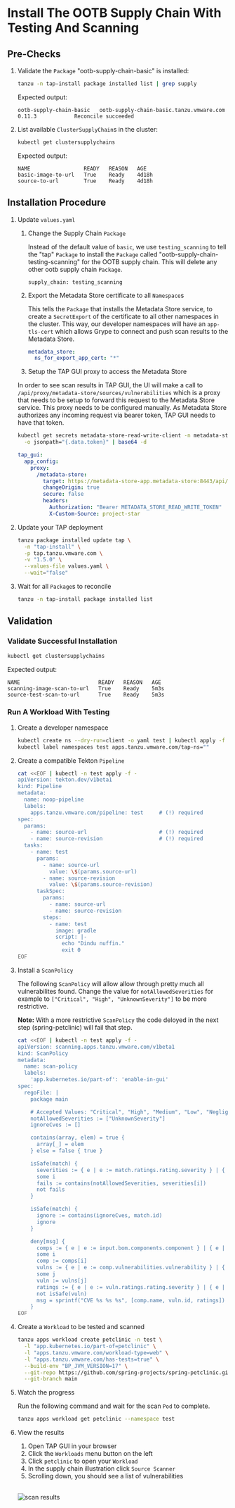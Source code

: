 # Install The OOTB Supply Chain With Testing And Scanning

## Pre-Checks

1. Validate the `Package` "ootb-supply-chain-basic" is installed:

    ```bash
    tanzu -n tap-install package installed list | grep supply
    ```
    Expected output:
    ```
    ootb-supply-chain-basic   ootb-supply-chain-basic.tanzu.vmware.com      0.11.3            Reconcile succeeded
    ```

2. List available `ClusterSupplyChain`s in the cluster:
    ```bash
    kubectl get clustersupplychains
    ```
    Expected output:
    ```
    NAME                 READY   REASON   AGE
    basic-image-to-url   True    Ready    4d18h
    source-to-url        True    Ready    4d18h
    ```

## Installation Procedure

1. Update `values.yaml`

    1. Change the Supply Chain `Package`

        Instead of the default value of `basic`, we use `testing_scanning` to tell the "tap" `Package` to install the `Package` called "ootb-supply-chain-testing-scanning" for the OOTB supply chain. This will delete any other ootb supply chain `Package`.

        ```
        supply_chain: testing_scanning
        ```

    2. Export the Metadata Store certificate to all `Namespace`s

        This tells the `Package` that installs the Metadata Store service, to create a `SecretExport` of the certificate to all other namespaces in the cluster. This way, our developer namespaces will have an `app-tls-cert` which allows Grype to connect and push scan results to the Metadata Store.

        ```yaml
        metadata_store:
          ns_for_export_app_cert: "*"
        ```

    3. Setup the TAP GUI proxy to access the Metadata Store

      In order to see scan results in TAP GUI, the UI will make a call to `/api/proxy/metadata-store/sources/vulnerabilities` which is a proxy that needs to be setup to forward this request to the Metadata Store service. This proxy needs to be configured manually. As Metadata Store authorizes any incoming request via bearer token, TAP GUI needs to have that token.

      ```bash
      kubectl get secrets metadata-store-read-write-client -n metadata-store \
        -o jsonpath="{.data.token}" | base64 -d
      ```

      ```yaml
      tap_gui:
        app_config:
          proxy:
            /metadata-store:
              target: https://metadata-store-app.metadata-store:8443/api/v1
              changeOrigin: true
              secure: false
              headers:
                Authorization: "Bearer METADATA_STORE_READ_WRITE_TOKEN"
                X-Custom-Source: project-star
      ```

2. Update your TAP deployment

    ```bash
    tanzu package installed update tap \
      -n "tap-install" \
      -p tap.tanzu.vmware.com \
      -v "1.5.0" \
      --values-file values.yaml \
      --wait="false"
    ```

3. Wait for all `Package`s to reconcile

    ```bash
    tanzu -n tap-install package installed list
    ```

## Validation 

### Validate Successful Installation

```bash
kubectl get clustersupplychains
```
Expected output:
```
NAME                         READY   REASON   AGE
scanning-image-scan-to-url   True    Ready    5m3s
source-test-scan-to-url      True    Ready    5m3s
```

### Run A Workload With Testing

1. Create a developer namespace
    ```bash
    kubectl create ns --dry-run=client -o yaml test | kubectl apply -f -
    kubectl label namespaces test apps.tanzu.vmware.com/tap-ns=""
    ```

1. Create a compatible Tekton `Pipeline`

    ```bash
    cat <<EOF | kubectl -n test apply -f -
    apiVersion: tekton.dev/v1beta1
    kind: Pipeline
    metadata:
      name: noop-pipeline
      labels:
        apps.tanzu.vmware.com/pipeline: test     # (!) required
    spec:
      params:
        - name: source-url                       # (!) required
        - name: source-revision                  # (!) required
      tasks:
        - name: test
          params:
            - name: source-url
              value: \$(params.source-url)
            - name: source-revision
              value: \$(params.source-revision)
          taskSpec:
            params:
              - name: source-url
              - name: source-revision
            steps:
              - name: test
                image: gradle
                script: |-
                  echo "Dindu nuffin."
                  exit 0
    EOF
    ```

2. Install a `ScanPolicy`

    The following `ScanPolicy` will allow allow through pretty much all vulnerabilites found. Change the value for `notAllowedSeverities` for example to `["Critical", "High", "UnknownSeverity"]` to be more restrictive.
    
    **Note:** With a more restrictive `ScanPolicy` the code deloyed in the next step (spring-petclinic) will fail that step.

    ```bash
    cat <<EOF | kubectl -n test apply -f -
    apiVersion: scanning.apps.tanzu.vmware.com/v1beta1
    kind: ScanPolicy
    metadata:
      name: scan-policy
      labels:
        'app.kubernetes.io/part-of': 'enable-in-gui'
    spec:
      regoFile: |
        package main

        # Accepted Values: "Critical", "High", "Medium", "Low", "Negligible", "UnknownSeverity"
        notAllowedSeverities := ["UnknownSeverity"]
        ignoreCves := []

        contains(array, elem) = true {
          array[_] = elem
        } else = false { true }

        isSafe(match) {
          severities := { e | e := match.ratings.rating.severity } | { e | e := match.ratings.rating[_].severity }
          some i
          fails := contains(notAllowedSeverities, severities[i])
          not fails
        }

        isSafe(match) {
          ignore := contains(ignoreCves, match.id)
          ignore
        }

        deny[msg] {
          comps := { e | e := input.bom.components.component } | { e | e := input.bom.components.component[_] }
          some i
          comp := comps[i]
          vulns := { e | e := comp.vulnerabilities.vulnerability } | { e | e := comp.vulnerabilities.vulnerability[_] }
          some j
          vuln := vulns[j]
          ratings := { e | e := vuln.ratings.rating.severity } | { e | e := vuln.ratings.rating[_].severity }
          not isSafe(vuln)
          msg = sprintf("CVE %s %s %s", [comp.name, vuln.id, ratings])
        }
    EOF
    ```

3. Create a `Workload` to be tested and scanned

    ```bash
    tanzu apps workload create petclinic -n test \
      -l "app.kubernetes.io/part-of=petclinic" \
      -l "apps.tanzu.vmware.com/workload-type=web" \
      -l "apps.tanzu.vmware.com/has-tests=true" \
      --build-env "BP_JVM_VERSION=17" \
      --git-repo https://github.com/spring-projects/spring-petclinic.git \
      --git-branch main
    ```

4. Watch the progress

    Run the following command and wait for the scan `Pod` to complete.

    ```bash
    tanzu apps workload get petclinic --namespace test
    ```

5. View the results

    1. Open TAP GUI in your browser
    2. Click the `Workloads` menu button on the left
    3. Click `petclinic` to open your `Workload`
    4. In the supply chain illustration click `Source Scanner`
    5. Scrolling down, you should see a list of vulnerabilities

    </br>
    
    ![scan results](scan-results.png)
